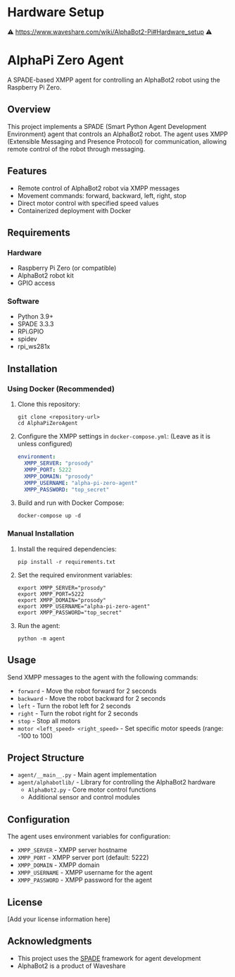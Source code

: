 # Hardware Setup
⚠️ https://www.waveshare.com/wiki/AlphaBot2-Pi#Hardware_setup ⚠️

# AlphaPi Zero Agent

A SPADE-based XMPP agent for controlling an AlphaBot2 robot using the Raspberry Pi Zero.

## Overview

This project implements a SPADE (Smart Python Agent Development Environment) agent that controls an AlphaBot2 robot. The agent uses XMPP (Extensible Messaging and Presence Protocol) for communication, allowing remote control of the robot through messaging.

## Features

- Remote control of AlphaBot2 robot via XMPP messages
- Movement commands: forward, backward, left, right, stop
- Direct motor control with specified speed values
- Containerized deployment with Docker

## Requirements

### Hardware
- Raspberry Pi Zero (or compatible)
- AlphaBot2 robot kit
- GPIO access

### Software
- Python 3.9+
- SPADE 3.3.3
- RPi.GPIO
- spidev
- rpi_ws281x

## Installation

### Using Docker (Recommended)

1. Clone this repository:
   ```
   git clone <repository-url>
   cd AlphaPiZeroAgent
   ```

2. Configure the XMPP settings in `docker-compose.yml`: (Leave as it is unless configured)
   ```yaml
   environment:
     XMPP_SERVER: "prosody"
     XMPP_PORT: 5222
     XMPP_DOMAIN: "prosody"
     XMPP_USERNAME: "alpha-pi-zero-agent"
     XMPP_PASSWORD: "top_secret"
   ```

3. Build and run with Docker Compose:
   ```
   docker-compose up -d
   ```

### Manual Installation

1. Install the required dependencies:
   ```
   pip install -r requirements.txt
   ```

2. Set the required environment variables:
   ```
   export XMPP_SERVER="prosody"
   export XMPP_PORT=5222
   export XMPP_DOMAIN="prosody"
   export XMPP_USERNAME="alpha-pi-zero-agent"
   export XMPP_PASSWORD="top_secret"
   ```

3. Run the agent:
   ```
   python -m agent
   ```

## Usage

Send XMPP messages to the agent with the following commands:

- `forward` - Move the robot forward for 2 seconds
- `backward` - Move the robot backward for 2 seconds
- `left` - Turn the robot left for 2 seconds
- `right` - Turn the robot right for 2 seconds
- `stop` - Stop all motors
- `motor <left_speed> <right_speed>` - Set specific motor speeds (range: -100 to 100)

## Project Structure

- `agent/__main__.py` - Main agent implementation
- `agent/alphabotlib/` - Library for controlling the AlphaBot2 hardware
  - `AlphaBot2.py` - Core motor control functions
  - Additional sensor and control modules

## Configuration

The agent uses environment variables for configuration:

- `XMPP_SERVER` - XMPP server hostname
- `XMPP_PORT` - XMPP server port (default: 5222)
- `XMPP_DOMAIN` - XMPP domain
- `XMPP_USERNAME` - XMPP username for the agent
- `XMPP_PASSWORD` - XMPP password for the agent

## License

[Add your license information here]

## Acknowledgments

- This project uses the [SPADE](https://github.com/javipalanca/spade) framework for agent development
- AlphaBot2 is a product of Waveshare 
